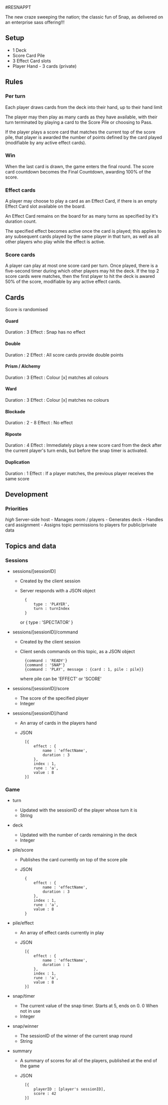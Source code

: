 #RESNAPPT

The new craze sweeping the nation; the classic fun of Snap, as delivered on an enterprise sass offering!!!


## Setup

- 1 Deck
- Score Card Pile
- 3 Effect Card slots 
- Player Hand - 3 cards (private)

## Rules
### Per turn
Each player draws cards from the deck into their hand, up to their hand limit

The player may then play as many cards as they have available, with their turn terminated by playing a card to the 
Score Pile or choosing to Pass.

If the player plays a score card that matches the current top of the score pile, that player is awarded the number of
points defined by the card played (modifiable by any active effect cards).

### Win
When the last card is drawn, the game enters the final round. The score card countdown becomes the Final Countdown,
awarding 100% of the score.

### Effect cards
A player may choose to play a card as an Effect Card, if there is an empty Effect Card slot available on the board.

An Effect Card remains on the board for as many turns as specified by it's duration count.

The specified effect becomes active once the card is played; this applies to any subsequent cards played by the same 
player in that turn, as well as all other players who play while the effect is active.

### Score cards
A player can play at most one score card per turn. Once played, there is a five-second timer during which other players
may hit the deck. If the top 2 score cards were matches, then the first player to hit the deck is awared 50% of the score,
modifiable by any active effect cards.



## Cards
Score is randomised

#### Guard 
Duration : 3
Effect : Snap has no effect

#### Double
Duration : 2
Effect : All score cards provide double points

#### Prism / Alchemy
Duration : 3
Effect : Colour [x] matches all colours

#### Ward
Duration : 3
Effect : Colour [x] matches no colours

#### Blockade 
Duration : 2 - 8
Effect : No effect

#### Riposte 
Duration : 4 
Effect : Immediately plays a new score card from the deck after the current player's turn ends, but before the snap
timer is activated.

#### Duplication 
Duration : 1
Effect : If a player matches, the previous player receives the same score




## Development

### Priorities

*high* Server-side host
    - Manages room / players
    - Generates deck
    - Handles card assignment
    - Assigns topic permissions to players for public/private data

## Topics and data

### Sessions

- sessions/[sessionID]
    - Created by the client session
    - Server responds with a JSON object
            
            {
                type : 'PLAYER',
                turn : turnIndex
            }
        or
            {
                type : 'SPECTATOR'
            }

- sessions/[sessionID]/command
    - Created by the client session
    - Client sends commands on this topic, as a JSON object

            {command : 'READY'}
            {command : 'SNAP'}
            {command : 'PLAY', message : {card : 1, pile : pile}}
        where pile can be 'EFFECT' or 'SCORE'

- sessions/[sessionID]/score
    - The score of the specified player
    - Integer

- sessions/[sessionID]/hand
    - An array of cards in the players hand
    - JSON

            [{
                effect : {
                    name : 'effectName',
                    duration : 3
                },
                index : 1,
                rune : 'a',
                value : 8
            }]

### Game
- turn
    - Updated with the sessionID of the player whose turn it is
    - String

- deck
    - Updated with the number of cards remaining in the deck
    - Integer

- pile/score
    - Publishes the card currently on top of the score pile
    - JSON

            {
                effect : {
                    name : 'effectName',
                    duration : 3
                },
                index : 1,
                rune : 'a',
                value : 8
            }

- pile/effect
    - An array of effect cards currently in play
    - JSON

            [{
                effect : {
                    name : 'effectName',
                    duration : 1
                },
                index : 1,
                rune : 'a',
                value : 8
            }]

- snap/timer
    - The current value of the snap timer. Starts at 5, ends on 0. 0 When not in use
    - Integer

- snap/winner
    - The sessionID of the winner of the current snap round
    - String

- summary
    - A summary of scores for all of the players, published at the end of the game
    - JSON

            [{
                playerID : [player's sessionID],
                score : 42
            }]
